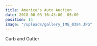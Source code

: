 ```yaml
---
title: America's Auto Auction
date: 2018-08-03 16:43:00 -05:00
position: 14
image: "/uploads/gallery_IMG_0384.JPG"
---
```


Curb and Gutter